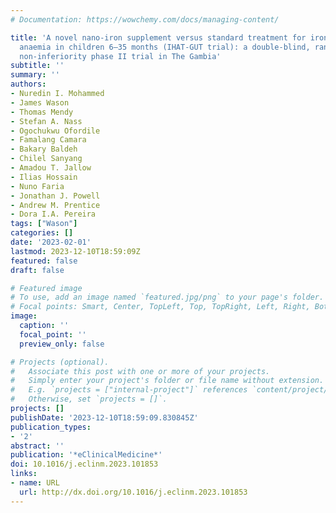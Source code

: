 ```yaml
---
# Documentation: https://wowchemy.com/docs/managing-content/

title: 'A novel nano-iron supplement versus standard treatment for iron deficiency
  anaemia in children 6–35 months (IHAT-GUT trial): a double-blind, randomised, placebo-controlled
  non-inferiority phase II trial in The Gambia'
subtitle: ''
summary: ''
authors:
- Nuredin I. Mohammed
- James Wason
- Thomas Mendy
- Stefan A. Nass
- Ogochukwu Ofordile
- Famalang Camara
- Bakary Baldeh
- Chilel Sanyang
- Amadou T. Jallow
- Ilias Hossain
- Nuno Faria
- Jonathan J. Powell
- Andrew M. Prentice
- Dora I.A. Pereira
tags: ["Wason"]
categories: []
date: '2023-02-01'
lastmod: 2023-12-10T18:59:09Z
featured: false
draft: false

# Featured image
# To use, add an image named `featured.jpg/png` to your page's folder.
# Focal points: Smart, Center, TopLeft, Top, TopRight, Left, Right, BottomLeft, Bottom, BottomRight.
image:
  caption: ''
  focal_point: ''
  preview_only: false

# Projects (optional).
#   Associate this post with one or more of your projects.
#   Simply enter your project's folder or file name without extension.
#   E.g. `projects = ["internal-project"]` references `content/project/deep-learning/index.md`.
#   Otherwise, set `projects = []`.
projects: []
publishDate: '2023-12-10T18:59:09.830845Z'
publication_types:
- '2'
abstract: ''
publication: '*eClinicalMedicine*'
doi: 10.1016/j.eclinm.2023.101853
links:
- name: URL
  url: http://dx.doi.org/10.1016/j.eclinm.2023.101853
---
```

